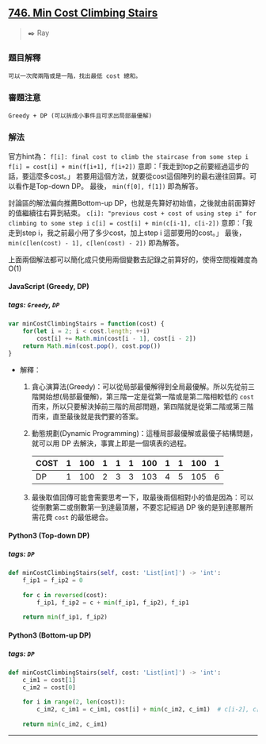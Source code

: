 
## [746. Min Cost Climbing Stairs](https://leetcode.com/problems/min-cost-climbing-stairs/)
> :black_nib: Ray
### 題目解釋
    可以一次爬兩階或是一階，找出最低 cost 總和。
### 審題注意
    Greedy + DP (可以拆成小事件且可求出局部最優解)
### 解法
官方hint為：
`f[i]: final cost to climb the staircase from some step i`
`f[i] = cost[i] + min(f[i+1], f[i+2])` 
意即：「我走到top之前要經過這步的話，要這麼多cost。」
若要用這個方法，就要從cost這個陣列的最右邊往回算。可以看作是Top-down DP。
最後， `min(f[0], f[1])` 即為解答。

討論區的解法偏向推薦Bottom-up DP，也就是先算好初始值，之後就由前面算好的值繼續往右算到結束。
`c[i]: "previous cost + cost of using step i" for climbing to some step i`
`c[i] = cost[i] + min(c[i-1], c[i-2])`
意即：「我走到step i，我之前最小用了多少cost，加上step i 這部要用的cost。」
最後， `min(c[len(cost) - 1], c[len(cost) - 2])` 即為解答。

上面兩個解法都可以簡化成只使用兩個變數去記錄之前算好的，使得空間複雜度為O(1)

#### JavaScript (Greedy, DP)
##### tags: `Greedy`, `DP`
```javascript
var minCostClimbingStairs = function(cost) {
    for(let i = 2; i < cost.length; ++i)
        cost[i] += Math.min(cost[i - 1], cost[i - 2])
    return Math.min(cost.pop(), cost.pop())
}
```
- 解釋：
    1. 貪心演算法(Greedy)：可以從局部最優解得到全局最優解。所以先從前三階開始想(局部最優解)，第三階一定是從第一階或是第二階相較低的 `cost` 而來，所以只要解決掉前三階的局部問題，第四階就是從第二階或第三階而來，直至最後就是我們要的答案。
    2. 動態規劃(Dynamic Programming)：這種局部最優解或最優子結構問題，就可以用 DP 去解決，事實上即是一個填表的過程。

        | COST | 1 | 100 | 1 | 1 | 1 | 100 | 1 | 1 | 100 | 1 |
        | -- | -- | -- | -- | -- | -- | -- | -- | -- | -- | -- |
        | DP  | 1 | 100 | 2 | 3 | 3 | 103 | 4 | 5 | 105 | 6 |

    3. 最後取值回傳可能會需要思考一下，取最後兩個相對小的值是因為：可以從倒數第二或倒數第一到達最頂層，不要忘記經過 DP 後的是到達那層所需花費 `cost` 的最低總合。

#### Python3 (Top-down DP)
##### tags: `DP`
```python
def minCostClimbingStairs(self, cost: 'List[int]') -> 'int':
    f_ip1 = f_ip2 = 0
    
    for c in reversed(cost):
        f_ip1, f_ip2 = c + min(f_ip1, f_ip2), f_ip1
    
    return min(f_ip1, f_ip2)
```

#### Python3 (Bottom-up DP)
##### tags: `DP`
```python
def minCostClimbingStairs(self, cost: 'List[int]') -> 'int':
    c_im1 = cost[1]
    c_im2 = cost[0]
    
    for i in range(2, len(cost)):
        c_im2, c_im1 = c_im1, cost[i] + min(c_im2, c_im1)  # c[i-2], c[i-1] = c[i-1], c[i]
    
    return min(c_im2, c_im1)
```

---
